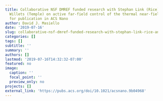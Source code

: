 ```yaml
---
title: Collaborative NSF DMREF funded research with Stephan Link (Rice) and Kallie
  Willets (Temple) on active far-field control of the thermal near-field is accepted
  for publication in ACS Nano
author: David J. Masiello
date: '2019-07-16'
slug: collaborative-nsf-dmref-funded-research-with-stephan-link-rice-and-kallie-willets-temple-on-active-far-field-control-of-the-thermal-near-field-is-accepted-for-publication-in-acs-nano
categories: []
tags: []
subtitle: ''
summary: ''
authors: []
lastmod: '2019-07-16T14:32:32-07:00'
featured: no
image:
  caption: ''
  focal_point: ''
  preview_only: no
projects: []
external_link: 'https://pubs.acs.org/doi/10.1021/acsnano.9b04968'
---
```

